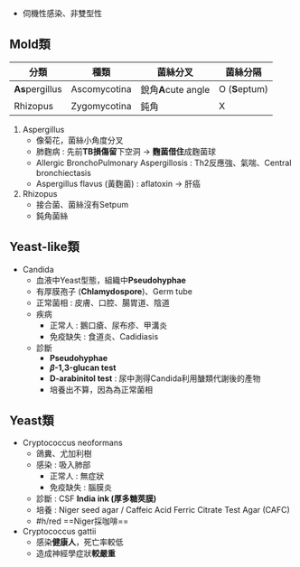 - 伺機性感染、非雙型性
## Mold類
| 分類        | 種類         | 菌絲分叉 | 菌絲分隔 |
|-------------|--------------|----------|----------|
| **As**pergillus | Ascomycotina | 銳角**A**cute angle     | O (**S**eptum)        |
| Rhizopus    | Zygomycotina | 鈍角     | X        |
1. Aspergillus
	- 像菊花，菌絲小角度分叉
	- 肺麴病 : 先前**TB損傷留**下空洞 -> **麴菌借住**成麴菌球
	- Allergic BronchoPulmonary Aspergillosis : Th2反應強、氣喘、Central bronchiectasis
	- Aspergillus flavus (黃麴菌) : aflatoxin -> 肝癌
2. Rhizopus
	- 接合菌、菌絲沒有Setpum
	- 鈍角菌絲
## Yeast-like類
- Candida
	- 血液中Yeast型態，組織中**Pseudohyphae**
	- 有厚膜孢子 (**Chlamydospore**)、Germ tube
	- 正常菌相 : 皮膚、口腔、腸胃道、陰道
	- 疾病
		- 正常人 : 鵝口瘡、尿布疹、甲溝炎
		- 免疫缺失 : 食道炎、Cadidiasis
	- 診斷
		- **Pseudohyphae**
		- **$\beta$-1,3-glucan test**
		- **D-arabinitol test** : 尿中測得Candida利用醣類代謝後的產物
		- 培養出不算，因為為正常菌相
## Yeast類
- Cryptococcus neoformans
	- 鴿糞、尤加利樹
	- 感染 : 吸入肺部
		- 正常人 : 無症狀
		- 免疫缺失 : 腦膜炎
	- 診斷 : CSF **India ink (厚多糖莢膜)**
	- 培養 : Niger seed agar / Caffeic Acid Ferric Citrate Test Agar (CAFC)
	- #h/red ==Niger採咖啡==
- Cryptococcus gattii
	- 感染**健康人**，死亡率較低
	- 造成神經學症狀**較嚴重**